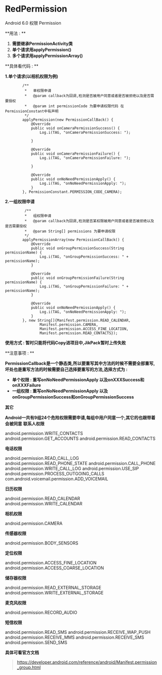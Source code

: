 # RedPermission
Android 6.0 权限 Permission

**用法 : **

 1. **需要继承PermissionActivity类**
 2. **单个请求用applyPermission()**
 3. **多个请求用applyPermissionArray()**


**具体看代码 : **

**1.单个请求(以相机权限为例)**

```
		/**
         *   单权限申请
         *   @param callback为回调,检测是否被用户同意或者是否被拒绝以及是否需要授权
         *   @param int permissionCode 为要申请权限代码 在PermissionConstant中有声明
         */
        applyPermission(new PermissionCallBack() {
            @Override
            public void onCameraPermissionSuccess() {
                Log.i(TAG, "onCameraPermissionSuccess: ");

            }

            @Override
            public void onCameraPermissionFailure() {
                Log.i(TAG, "onCameraPermissionFailure: ");

            }

            @Override
            public void onNoNeedPermissionApply() {
                Log.i(TAG, "onNoNeedPermissionApply: ");
            }
        }, PermissionConstant.PERMISSION_CODE_CAMERA);
```
**2.一组权限申请**

```
		 /**
         *   组权限申请
         *   @param callback为回调,检测是否某权限被用户同意或者是否被拒绝以及是否需要授权
         *   @param String[] permissions 为要申请权限
         */
        applyPermissionArray(new PermissionCallBack() {
            @Override
            public void onGroupPermissionSuccess(String permissionName) {
                Log.i(TAG, "onGroupPermissionSuccess: " + permissionName);
            }

            @Override
            public void onGroupPermissionFailure(String permissionName) {
                Log.i(TAG, "onGroupPermissionFailure: " + permissionName);
            }

            @Override
            public void onNoNeedPermissionApply() {
                Log.i(TAG, "onNoNeedPermissionApply: ");
            }
        }, new String[]{Manifest.permission.READ_CALENDAR,
                Manifest.permission.CAMERA,
                Manifest.permission.ACCESS_FINE_LOCATION,
                Manifest.permission.READ_CONTACTS});
```
**使用方式 : 暂时只能将代码Copy进项目中,JikPack暂时上传失败**

**注意事项 : **

**PermissionCallback是一个静态类,所以要重写其中方法的时候不需要全部重写,坏处也是重写方法的时候需要自己选择要重写的方法,选择方式为 :**

 - **单个权限 : 重写onNoNeedPermissionApply 以及onXXXSuccess和onXXXFailure**
 - **一组权限 : 重写onNoNeedPermissionApply 以及onGroupPermissionSuccess和onGroupPermissionSuccess**

**其它**

**Android一共有9组24个危险权限需要申请,每组中用户同意一个,其它的也跟带着会被同意**
**联系人权限**

  android.permission.WRITE_CONTACTS
  android.permission.GET_ACCOUNTS
  android.permission.READ_CONTACTS

**电话权限**

  android.permission.READ_CALL_LOG
  android.permission.READ_PHONE_STATE
  android.permission.CALL_PHONE
  android.permission.WRITE_CALL_LOG
  android.permission.USE_SIP
  android.permission.PROCESS_OUTGOING_CALLS
  com.android.voicemail.permission.ADD_VOICEMAIL

**日历权限**

  android.permission.READ_CALENDAR
  android.permission.WRITE_CALENDAR

**相机权限**

  android.permission.CAMERA

**传感器权限**

  android.permission.BODY_SENSORS

**定位权限**

  android.permission.ACCESS_FINE_LOCATION
  android.permission.ACCESS_COARSE_LOCATION

**储存器权限**

  android.permission.READ_EXTERNAL_STORAGE
  android.permission.WRITE_EXTERNAL_STORAGE

**麦克风权限**

  android.permission.RECORD_AUDIO

**短信权限**

  android.permission.READ_SMS
  android.permission.RECEIVE_WAP_PUSH
  android.permission.RECEIVE_MMS
  android.permission.RECEIVE_SMS
  android.permission.SEND_SMS

**具体可看官方文档**
> https://developer.android.com/reference/android/Manifest.permission_group.html

